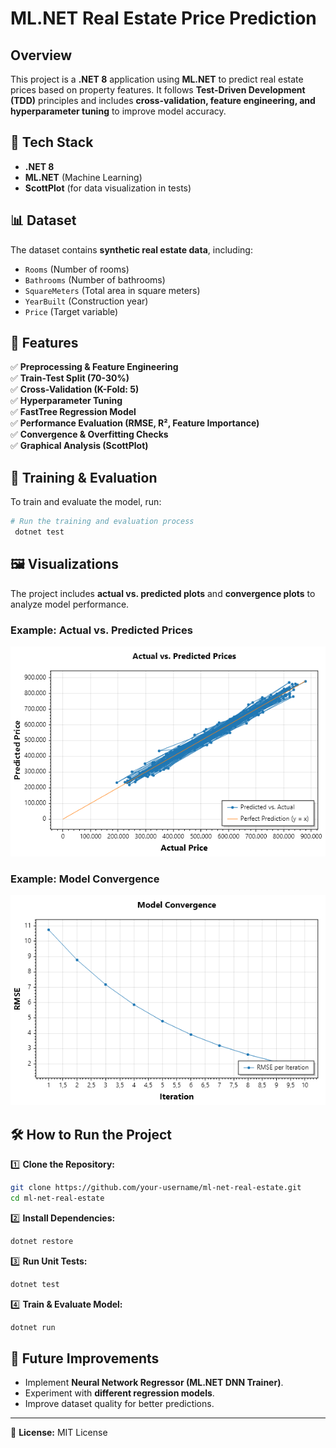 # ML.NET Real Estate Price Prediction

## Overview
This project is a **.NET 8** application using **ML.NET** to predict real estate prices based on property features. It follows **Test-Driven Development (TDD)** principles and includes **cross-validation, feature engineering, and hyperparameter tuning** to improve model accuracy.

## 🔧 Tech Stack
- **.NET 8**
- **ML.NET** (Machine Learning)
- **ScottPlot** (for data visualization in tests)

## 📊 Dataset
The dataset contains **synthetic real estate data**, including:
- `Rooms` (Number of rooms)
- `Bathrooms` (Number of bathrooms)
- `SquareMeters` (Total area in square meters)
- `YearBuilt` (Construction year)
- `Price` (Target variable)

## 🚀 Features
✅ **Preprocessing & Feature Engineering**  
✅ **Train-Test Split (70-30%)**  
✅ **Cross-Validation (K-Fold: 5)**  
✅ **Hyperparameter Tuning**  
✅ **FastTree Regression Model**  
✅ **Performance Evaluation (RMSE, R², Feature Importance)**  
✅ **Convergence & Overfitting Checks**  
✅ **Graphical Analysis (ScottPlot)**  

## 🔄 Training & Evaluation
To train and evaluate the model, run:
```sh
# Run the training and evaluation process
 dotnet test
```

## 🖼 Visualizations
The project includes **actual vs. predicted plots** and **convergence plots** to analyze model performance.

### **Example: Actual vs. Predicted Prices**
![Actual vs. Predicted](docs/actual_vs_predicted.png)

### **Example: Model Convergence**
![Convergence Plot](docs/convergence_plot.png)

## 🛠 How to Run the Project
1️⃣ **Clone the Repository:**
```sh
git clone https://github.com/your-username/ml-net-real-estate.git
cd ml-net-real-estate
```

2️⃣ **Install Dependencies:**
```sh
dotnet restore
```

3️⃣ **Run Unit Tests:**
```sh
dotnet test
```

4️⃣ **Train & Evaluate Model:**
```sh
dotnet run
```

## 🎯 Future Improvements
- Implement **Neural Network Regressor (ML.NET DNN Trainer)**.
- Experiment with **different regression models**.
- Improve dataset quality for better predictions.

---

📌 **License:** MIT License
